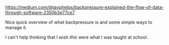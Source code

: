 https://medium.com/@jayphelps/backpressure-explained-the-flow-of-data-through-software-2350b3e77ce7

Nice quick overview of what backpressure is and some simple ways to manage it.

I can't help thinking that I wish _this_ were what I was taught at school.